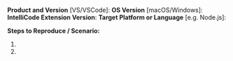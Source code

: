 <!--

Reporting a Problem
-------------------
To report a problem with IntelliCode for Visual Studio, please use the "Report a Problem..." feature built into the tool.
To report a problem with IntelliCode for Visual Studio Code, you're in the right place. Please copy and paste any details that are visible in the Output window logs for VS-IntelliCode and the lanuage you're using.

If your issue relates to Python IntelliSense using the new Python Language Service rather than to IntelliCode recommendations, please report it at https://github.com/Microsoft/vscode-python/issues/new. Include any details in the Output window logs for Python.

Feature Request
---------------

For feature requests, please include enough of this same info so we know if the request is tool or language/platform specific.
-->

**Product and Version** [VS/VSCode]:
**OS Version** [macOS/Windows]:
**IntelliCode Extension Version**: 
**Target Platform or Language** [e.g. Node.js]:

**Steps to Reproduce / Scenario:**

1.
2.
